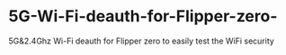 # 5G-Wi-Fi-deauth-for-Flipper-zero-
5G&amp;2.4Ghz Wi-Fi deauth for Flipper zero to easily test the WiFi security
